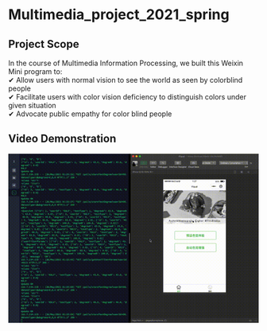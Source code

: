 # Multimedia_project_2021_spring
## Project Scope
In the course of Multimedia Information Processing, we built this Weixin Mini program to:  
✔ Allow users with normal vision to see the world as seen by colorblind people  
✔ Facilitate users with color vision deficiency to distinguish colors under given situation  
✔ Advocate public empathy for color blind people  
## Video Demonstration
![](https://github.com/CindyChow123/Multimedia_project_2021_spring/blob/master/video.gif)

